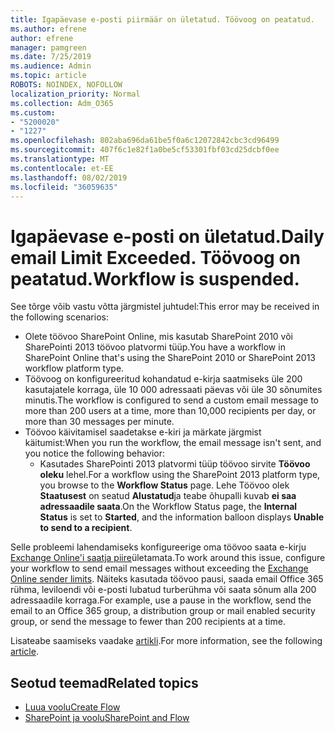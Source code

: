 ```yaml
---
title: Igapäevase e-posti piirmäär on ületatud. Töövoog on peatatud.
ms.author: efrene
author: efrene
manager: pamgreen
ms.date: 7/25/2019
ms.audience: Admin
ms.topic: article
ROBOTS: NOINDEX, NOFOLLOW
localization_priority: Normal
ms.collection: Adm_O365
ms.custom:
- "5200020"
- "1227"
ms.openlocfilehash: 802aba696da61be5f0a6c12072842cbc3cd96499
ms.sourcegitcommit: 407f6c1e82f1a0be5cf53301fbf03cd25dcbf0ee
ms.translationtype: MT
ms.contentlocale: et-EE
ms.lasthandoff: 08/02/2019
ms.locfileid: "36059635"
---
```

# <a name="daily-email-limit-exceeded-workflow-is-suspended"></a><span data-ttu-id="6a2e8-103">Igapäevase e-posti on ületatud.</span><span class="sxs-lookup"><span data-stu-id="6a2e8-103">Daily email Limit Exceeded.</span></span> <span data-ttu-id="6a2e8-104">Töövoog on peatatud.</span><span class="sxs-lookup"><span data-stu-id="6a2e8-104">Workflow is suspended.</span></span>

<span data-ttu-id="6a2e8-105">See tõrge võib vastu võtta järgmistel juhtudel:</span><span class="sxs-lookup"><span data-stu-id="6a2e8-105">This error may be received in the following scenarios:</span></span>

- <span data-ttu-id="6a2e8-106">Olete töövoo SharePoint Online, mis kasutab SharePoint 2010 või SharePointi 2013 töövoo platvormi tüüp.</span><span class="sxs-lookup"><span data-stu-id="6a2e8-106">You have a workflow in SharePoint Online that's using the SharePoint 2010 or SharePoint 2013 workflow platform type.</span></span>
- <span data-ttu-id="6a2e8-107">Töövoog on konfigureeritud kohandatud e-kirja saatmiseks üle 200 kasutajatele korraga, üle 10 000 adressaati päevas või üle 30 sõnumites minutis.</span><span class="sxs-lookup"><span data-stu-id="6a2e8-107">The workflow is configured to send a custom email message to more than 200 users at a time, more than 10,000 recipients per day, or more than 30 messages per minute.</span></span>
- <span data-ttu-id="6a2e8-108">Töövoo käivitamisel saadetakse e-kiri ja märkate järgmist käitumist:</span><span class="sxs-lookup"><span data-stu-id="6a2e8-108">When you run the workflow, the email message isn't sent, and you notice the following behavior:</span></span>
    - <span data-ttu-id="6a2e8-109">Kasutades SharePointi 2013 platvormi tüüp töövoo sirvite **Töövoo oleku** lehel.</span><span class="sxs-lookup"><span data-stu-id="6a2e8-109">For a workflow using the SharePoint 2013 platform type, you browse to the **Workflow Status** page.</span></span> <span data-ttu-id="6a2e8-110">Lehe Töövoo olek **Staatusest** on seatud **Alustatud**ja teabe õhupalli kuvab **ei saa adressaadile saata**.</span><span class="sxs-lookup"><span data-stu-id="6a2e8-110">On the Workflow Status page, the **Internal Status** is set to **Started**, and the information balloon displays **Unable to send to a recipient**.</span></span>

<span data-ttu-id="6a2e8-111">Selle probleemi lahendamiseks konfigureerige oma töövoo saata e-kirju [Exchange Online'i saatja piire](https://docs.microsoft.com/office365/servicedescriptions/exchange-online-service-description/exchange-online-limits#recipientlimits)ületamata.</span><span class="sxs-lookup"><span data-stu-id="6a2e8-111">To work around this issue, configure your workflow to send email messages without exceeding the [Exchange Online sender limits](https://docs.microsoft.com/office365/servicedescriptions/exchange-online-service-description/exchange-online-limits#recipientlimits).</span></span> <span data-ttu-id="6a2e8-112">Näiteks kasutada töövoo pausi, saada email Office 365 rühma, leviloendi või e-posti lubatud turberühma või saata sõnum alla 200 adressaadile korraga.</span><span class="sxs-lookup"><span data-stu-id="6a2e8-112">For example, use a pause in the workflow, send the email to an Office 365 group, a distribution group or mail enabled security group, or send the message to fewer than 200 recipients at a time.</span></span>


<span data-ttu-id="6a2e8-113">Lisateabe saamiseks vaadake [artikli](https://support.microsoft.com/help/3150442/daily-email-limit-has-exceeded-and-your-workflow-has-been-suspended-or).</span><span class="sxs-lookup"><span data-stu-id="6a2e8-113">For more information, see the following [article](https://support.microsoft.com/help/3150442/daily-email-limit-has-exceeded-and-your-workflow-has-been-suspended-or).</span></span>

## <a name="related-topics"></a><span data-ttu-id="6a2e8-114">Seotud teemad</span><span class="sxs-lookup"><span data-stu-id="6a2e8-114">Related topics</span></span>
- [<span data-ttu-id="6a2e8-115">Luua voolu</span><span class="sxs-lookup"><span data-stu-id="6a2e8-115">Create Flow</span></span>](https://support.office.com/article/Create-a-flow-for-a-list-or-library-in-SharePoint-Online-or-OneDrive-for-Business-a9c3e03b-0654-46af-a254-20252e580d01) 
- [<span data-ttu-id="6a2e8-116">SharePoint ja voolu</span><span class="sxs-lookup"><span data-stu-id="6a2e8-116">SharePoint and Flow</span></span>](https://flow.microsoft.com/blog/sharepoint-and-flow/) 